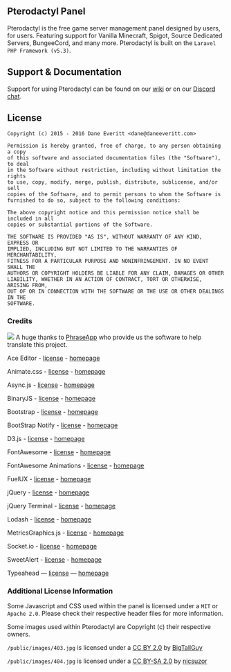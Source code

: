 ## Pterodactyl Panel
Pterodactyl is the free game server management panel designed by users, for users. Featuring support for Vanilla Minecraft, Spigot, Source Dedicated Servers, BungeeCord, and many more. Pterodactyl is built on the `Laravel PHP Framework (v5.3)`.

## Support & Documentation
Support for using Pterodactyl can be found on our [wiki](https://github.com/Pterodactyl/Panel/wiki) or on our [Discord chat](https://discord.gg/0gYt8oU8QOkDhKLS).

## License
```
Copyright (c) 2015 - 2016 Dane Everitt <dane@daneeveritt.com>

Permission is hereby granted, free of charge, to any person obtaining a copy
of this software and associated documentation files (the "Software"), to deal
in the Software without restriction, including without limitation the rights
to use, copy, modify, merge, publish, distribute, sublicense, and/or sell
copies of the Software, and to permit persons to whom the Software is
furnished to do so, subject to the following conditions:

The above copyright notice and this permission notice shall be included in all
copies or substantial portions of the Software.

THE SOFTWARE IS PROVIDED "AS IS", WITHOUT WARRANTY OF ANY KIND, EXPRESS OR
IMPLIED, INCLUDING BUT NOT LIMITED TO THE WARRANTIES OF MERCHANTABILITY,
FITNESS FOR A PARTICULAR PURPOSE AND NONINFRINGEMENT. IN NO EVENT SHALL THE
AUTHORS OR COPYRIGHT HOLDERS BE LIABLE FOR ANY CLAIM, DAMAGES OR OTHER
LIABILITY, WHETHER IN AN ACTION OF CONTRACT, TORT OR OTHERWISE, ARISING FROM,
OUT OF OR IN CONNECTION WITH THE SOFTWARE OR THE USE OR OTHER DEALINGS IN THE
SOFTWARE.
```

### Credits
![](http://static.s3.pterodactyl.io/PhraseApp-parrot.png)
A huge thanks to [PhraseApp](https://phraseapp.com) who provide us the software to help translate this project.

Ace Editor - [license](https://github.com/ajaxorg/ace/blob/master/LICENSE) - [homepage](https://ace.c9.io)

Animate.css - [license](https://github.com/daneden/animate.css/blob/master/LICENSE) - [homepage](http://daneden.github.io/animate.css/)

Async.js - [license](https://github.com/caolan/async/blob/master/LICENSE) - [homepage](https://github.com/caolan/async/)

BinaryJS - [license](https://github.com/binaryjs/binaryjs/blob/master/LICENSE) - [homepage](http://binaryjs.com)

Bootstrap - [license](https://github.com/twbs/bootstrap/blob/master/LICENSE) - [homepage](http://getbootstrap.com)

BootStrap Notify - [license](https://github.com/mouse0270/bootstrap-notify/blob/master/LICENSE) - [homepage](http://bootstrap-notify.remabledesigns.com)

D3.js - [license](https://github.com/mbostock/d3/blob/master/LICENSE) - [homepage](https://d3js.org/)

FontAwesome - [license](http://fontawesome.io/license/) - [homepage](http://fontawesome.io)

FontAwesome Animations - [license](https://github.com/l-lin/font-awesome-animation#license) - [homepage](https://github.com/l-lin/font-awesome-animation)

FuelUX - [license](https://github.com/ExactTarget/fuelux/blob/master/LICENSE) - [homepage](http://getfuelux.com)

jQuery - [license](https://github.com/jquery/jquery/blob/master/LICENSE.txt) - [homepage](http://jquery.com)

jQuery Terminal - [license](https://github.com/jcubic/jquery.terminal/blob/master/LICENSE) - [homepage](http://terminal.jcubic.pl)

Lodash - [license](https://github.com/lodash/lodash/blob/master/LICENSE) - [homepage](https://lodash.com/)

MetricsGraphics.js - [license](https://github.com/mozilla/metrics-graphics/blob/master/LICENSE) - [homepage](http://metricsgraphicsjs.org/)

Socket.io - [license](https://github.com/socketio/socket.io/blob/master/LICENSE) - [homepage](http://socket.io)

SweetAlert - [license](https://github.com/t4t5/sweetalert/blob/master/LICENSE) - [homepage](http://t4t5.github.io/sweetalert/)

Typeahead — [license](https://github.com/bassjobsen/Bootstrap-3-Typeahead/blob/master/bootstrap3-typeahead.js) — [homepage](https://github.com/bassjobsen/Bootstrap-3-Typeahead)

### Additional License Information
Some Javascript and CSS used within the panel is licensed under a `MIT` or `Apache 2.0`. Please check their respective header files for more information.

Some images used within Pterodactyl are Copyright (c) their respective owners.

`/public/images/403.jpg` is licensed under a [CC BY 2.0](http://creativecommons.org/licenses/by/2.0/) by [BigTallGuy](http://flickr.com/photos/bigtallguy/)

`/public/images/404.jpg` is licensed under a [CC BY-SA 2.0](http://creativecommons.org/licenses/by-sa/2.0/) by [nicsuzor](http://flickr.com/photos/nicsuzor/)
